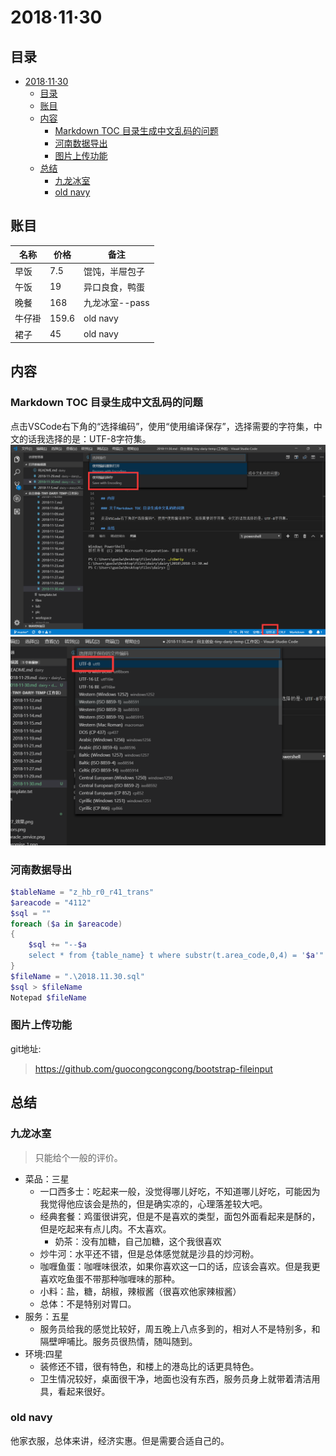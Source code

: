 # 2018·11·30

## 目录

<!-- TOC -->

- [2018·11·30](#20181130)
    - [目录](#%E7%9B%AE%E5%BD%95)
    - [账目](#%E8%B4%A6%E7%9B%AE)
    - [内容](#%E5%86%85%E5%AE%B9)
        - [Markdown TOC 目录生成中文乱码的问题](#markdown-toc-%E7%9B%AE%E5%BD%95%E7%94%9F%E6%88%90%E4%B8%AD%E6%96%87%E4%B9%B1%E7%A0%81%E7%9A%84%E9%97%AE%E9%A2%98)
        - [河南数据导出](#%E6%B2%B3%E5%8D%97%E6%95%B0%E6%8D%AE%E5%AF%BC%E5%87%BA)
        - [图片上传功能](#%E5%9B%BE%E7%89%87%E4%B8%8A%E4%BC%A0%E5%8A%9F%E8%83%BD)
    - [总结](#%E6%80%BB%E7%BB%93)
        - [九龙冰室](#%E4%B9%9D%E9%BE%99%E5%86%B0%E5%AE%A4)
        - [old navy](#old-navy)

<!-- /TOC -->

## 账目

|名称|价格|备注|
|--|--|--|
早饭|7.5|馄饨，半屉包子
午饭|19|异口良食，鸭蛋
晚餐|168|九龙冰室--pass
牛仔褂|159.6|old navy
裙子|45|old navy

## 内容

### Markdown TOC 目录生成中文乱码的问题

点击VSCode右下角的“选择编码”，使用“使用编译保存”，选择需要的字符集，中文的话我选择的是：UTF-8字符集。
![乱码1](../../pic/TOC乱码.png)
![utf8](../../pic/TOC-utf8.png)

### 河南数据导出

```ps1
$tableName = "z_hb_r0_r41_trans"
$areacode = "4112"
$sql = ""
foreach ($a in $areacode)
{
    $sql += "--$a
    select * from {table_name} t where substr(t.area_code,0,4) = '$a'"  -replace "{tableName}",$tableName 
}
$fileName = ".\2018.11.30.sql"
$sql > $fileName
Notepad $fileName
```

### 图片上传功能

git地址:
> https://github.com/guocongcongcong/bootstrap-fileinput


## 总结

### 九龙冰室

>只能给个一般的评价。

- 菜品：三星
    - 一口西多士：吃起来一般，没觉得哪儿好吃，不知道哪儿好吃，可能因为我觉得他应该会是热的，但是确实凉的，心理落差较大吧。
    - 经典套餐：鸡蛋很讲究，但是不是喜欢的类型，面包外面看起来是酥的，但是吃起来有点儿肉。不太喜欢。
        - 奶茶：没有加糖，自己加糖，这个我很喜欢
    - 炒牛河：水平还不错，但是总体感觉就是沙县的炒河粉。
    - 咖喱鱼蛋：咖喱味很浓，如果你喜欢这一口的话，应该会喜欢。但是我更喜欢吃鱼蛋不带那种咖喱味的那种。
    - 小料：盐，糖，胡椒，辣椒酱（很喜欢他家辣椒酱）
    - 总体：不是特别对胃口。
- 服务：五星
    - 服务员给我的感觉比较好，周五晚上八点多到的，相对人不是特别多，和隔壁呷哺比。服务员很热情，随叫随到。
- 环境:四星
    - 装修还不错，很有特色，和楼上的港岛比的话更具特色。
    - 卫生情况较好，桌面很干净，地面也没有东西，服务员身上就带着清洁用具，看起来很好。
  
### old navy

他家衣服，总体来讲，经济实惠。但是需要合适自己的。